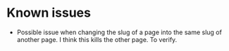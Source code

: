 # Known issues

- Possible issue when changing the slug of a page into the same slug of
  another page. I think this kills the other page. To verify.

